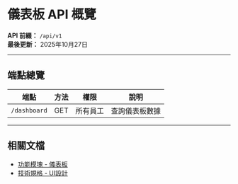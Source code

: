 # 儀表板 API 概覽

**API 前綴：** `/api/v1`  
**最後更新：** 2025年10月27日

---

## 端點總覽

| 端點 | 方法 | 權限 | 說明 |
|------|------|------|------|
| `/dashboard` | GET | 所有員工 | 查詢儀表板數據 |

---

## 相關文檔

- [功能模塊 - 儀表板](../../功能模塊/06-儀表板.md)
- [技術規格 - UI設計](../../技術規格/儀表板/UI設計.md)


